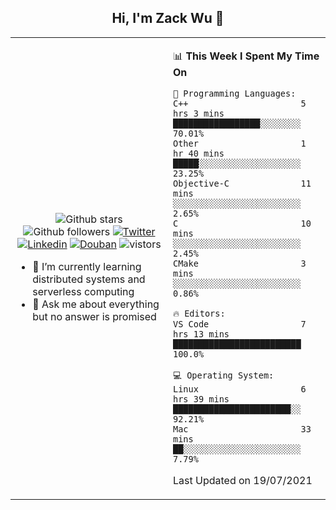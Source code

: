 <h2 align="center"> Hi, I'm Zack Wu 👋 </h2>

<table>
    <tr>
        <td valign="center" width="50%">
            <p align="center">
              <img src="https://img.shields.io/github/stars/keithnull?style=social" alt="Github stars" />
              <img src="https://img.shields.io/github/followers/keithnull?style=social" alt="Github followers" />
              <a href="https://twitter.com/_zackwu"><img src="https://img.shields.io/badge/@__zackwu-1DA1F2?style=flat&logo=Twitter&logoColor=white" alt="Twitter"/></a>
              <a href="https://www.linkedin.com/in/wuzhengke/?locale=en_US"><img src="https://img.shields.io/badge/@wuzhengke-0073b1?style=flat&logo=LinkedIn&logoColor=white" alt="Linkedin" /></a>
              <a href="https://www.douban.com/people/keith1"><img src="https://img.shields.io/badge/@keith1-007722?style=flat&logo=Douban&logoColor=white" alt="Douban" /></a>
              <img src="https://visitor-badge.glitch.me/badge?page_id=keithnull" alt="vistors" />
            </p>
            <ul>
                <li>🌱 I’m currently learning distributed systems and serverless computing</li>
                <li>💬 Ask me about everything but no answer is promised</li>
            </ul>
        </td>
       <td valign="top" width="50%">
    
<!--START_SECTION:waka-->
📊 **This Week I Spent My Time On** 

```text
💬 Programming Languages: 
C++                      5 hrs 3 mins        █████████████████░░░░░░░░   70.01% 
Other                    1 hr 40 mins        █████░░░░░░░░░░░░░░░░░░░░   23.25% 
Objective-C              11 mins             ░░░░░░░░░░░░░░░░░░░░░░░░░   2.65% 
C                        10 mins             ░░░░░░░░░░░░░░░░░░░░░░░░░   2.45% 
CMake                    3 mins              ░░░░░░░░░░░░░░░░░░░░░░░░░   0.86%

🔥 Editors: 
VS Code                  7 hrs 13 mins       █████████████████████████   100.0%

💻 Operating System: 
Linux                    6 hrs 39 mins       ███████████████████████░░   92.21% 
Mac                      33 mins             ██░░░░░░░░░░░░░░░░░░░░░░░   7.79%

```


 Last Updated on 19/07/2021
<!--END_SECTION:waka-->
</td></tr>
</table>



